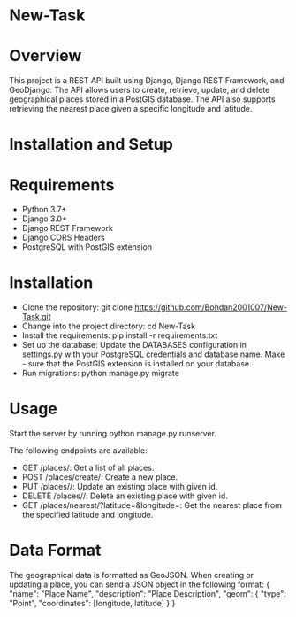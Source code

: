 # New-Task
# Overview
This project is a REST API built using Django, Django REST Framework, and GeoDjango. The API allows users to create, retrieve, update, and delete geographical places stored in a PostGIS database. The API also supports retrieving the nearest place given a specific longitude and latitude.

# Installation and Setup
# Requirements
- Python 3.7+
- Django 3.0+
- Django REST Framework
- Django CORS Headers
- PostgreSQL with PostGIS extension

# Installation
- Clone the repository: git clone https://github.com/Bohdan2001007/New-Task.git
- Change into the project directory: cd New-Task
- Install the requirements: pip install -r requirements.txt
- Set up the database: Update the DATABASES configuration in settings.py with your PostgreSQL credentials and database name. Make - sure that the PostGIS extension is installed on your database.
- Run migrations: python manage.py migrate

# Usage
Start the server by running python manage.py runserver.

The following endpoints are available:

- GET /places/: Get a list of all places.
- POST /places/create/: Create a new place.
- PUT /places/<id>/: Update an existing place with given id.
- DELETE /places/<id>/: Delete an existing place with given id.
- GET /places/nearest/?latitude=<latitude>&longitude=<longitude>: Get the nearest place from the specified latitude and longitude.

# Data Format
The geographical data is formatted as GeoJSON. When creating or updating a place, you can send a JSON object in the following format: 
 {
  "name": "Place Name",
  "description": "Place Description",
  "geom": {
    "type": "Point",
    "coordinates": [longitude, latitude]
  }
}


